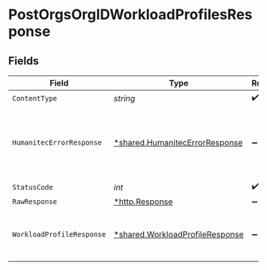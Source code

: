 # PostOrgsOrgIDWorkloadProfilesResponse


## Fields

| Field                                                                             | Type                                                                              | Required                                                                          | Description                                                                       |
| --------------------------------------------------------------------------------- | --------------------------------------------------------------------------------- | --------------------------------------------------------------------------------- | --------------------------------------------------------------------------------- |
| `ContentType`                                                                     | *string*                                                                          | :heavy_check_mark:                                                                | N/A                                                                               |
| `HumanitecErrorResponse`                                                          | [*shared.HumanitecErrorResponse](../../models/shared/humanitecerrorresponse.md)   | :heavy_minus_sign:                                                                | One or more request parameters is missing or invalid.<br/><br/>                   |
| `StatusCode`                                                                      | *int*                                                                             | :heavy_check_mark:                                                                | N/A                                                                               |
| `RawResponse`                                                                     | [*http.Response](https://pkg.go.dev/net/http#Response)                            | :heavy_minus_sign:                                                                | N/A                                                                               |
| `WorkloadProfileResponse`                                                         | [*shared.WorkloadProfileResponse](../../models/shared/workloadprofileresponse.md) | :heavy_minus_sign:                                                                | The newly created Workload Profile.<br/><br/>                                     |